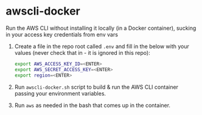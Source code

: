# awscli-docker
Run the AWS CLI without installing it locally (in a Docker container), sucking in your access key credentials from env vars

1. Create a file in the repo root called `.env` and fill in the below with your values (never check that in - it is ignored in this repo):

    ```bash
    export AWS_ACCESS_KEY_ID=<ENTER>
    export AWS_SECRET_ACCESS_KEY=<ENTER>
    export region=<ENTER>
    ```

1. Run `awscli-docker.sh` script to build & run the AWS CLI container passing your environment variables.

1. Run `aws` as needed in the bash that comes up in the container.
